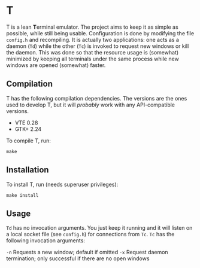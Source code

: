 # T #
T is a lean **T**erminal emulator. The project aims to keep it as simple as
possible, while still being usable. Configuration is done by modifying the file
`config.h` and recompiling. It is actually two applications: one acts as a
daemon (`Td`) while the other (`Tc`) is invoked to request new windows or kill
the daemon. This was done so that the resource usage is (somewhat) minimized by
keeping all terminals under the same process while new windows are opened
(somewhat) faster.

## Compilation ##
T has the following compilation dependencies. The versions are the ones used to
develop T, but it will *probably* work with any API-compatible versions.

* VTE 0.28
* GTK+ 2.24

To compile T, run:

    make

## Installation ##
To install T, run (needs superuser privileges):

    make install

## Usage ##
`Td` has no invocation arguments. You just keep it running and it will listen on
a local socket file (see `config.h`) for connections from `Tc`. `Tc` has the
following invocation arguments:

`-n`
	Requests a new window; default if omitted
`-x`
	Request daemon termination; only successful if there are no open windows
